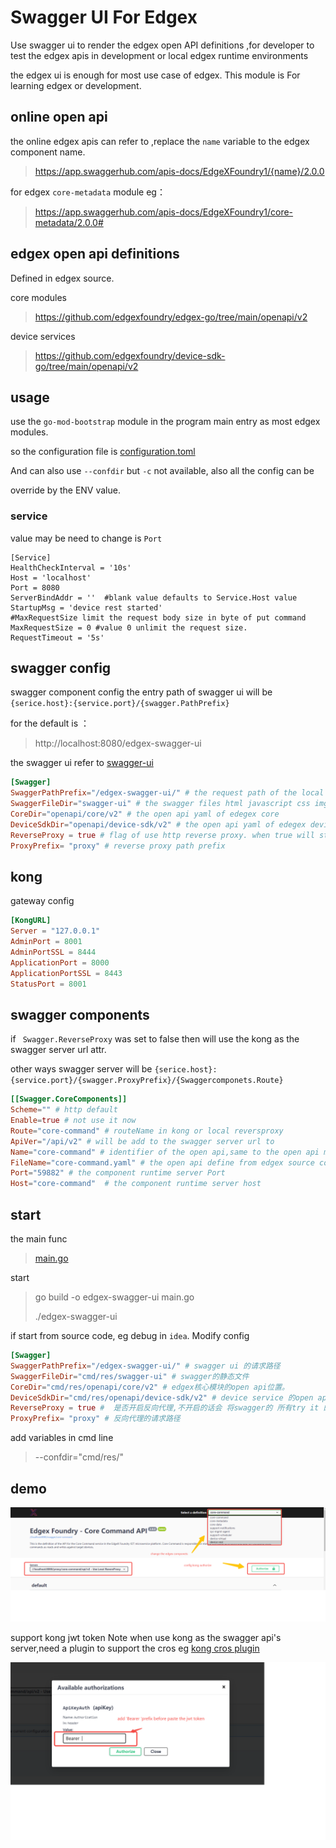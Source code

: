 # Swagger UI For Edgex

Use swagger ui to render the edgex open API definitions ,for developer to test the edgex apis in development or local edgex runtime environments


the edgex ui is enough for most use case of edgex. This  module is  For learning  edgex or development. 

## online open api
the online edgex apis can refer to ,replace the `name` variable to the edgex component name.

> https://app.swaggerhub.com/apis-docs/EdgeXFoundry1/{name}/2.0.0

for edgex `core-metadata` module eg：

> https://app.swaggerhub.com/apis-docs/EdgeXFoundry1/core-metadata/2.0.0#

## edgex open api definitions
Defined in edgex source.

core modules
> https://github.com/edgexfoundry/edgex-go/tree/main/openapi/v2

device services
> https://github.com/edgexfoundry/device-sdk-go/tree/main/openapi/v2

## usage
use the `go-mod-bootstrap` module in the program main entry as most  edgex modules.

so the configuration file is  [configuration.toml](./cmd/res/configuration.toml)

And can also use `--confdir` but `-c` not available, also all the config can be 

override by the ENV  value.


### service 
value may be need to change is  `Port`  
```
[Service]
HealthCheckInterval = '10s'
Host = 'localhost'
Port = 8080
ServerBindAddr = ''  #blank value defaults to Service.Host value
StartupMsg = 'device rest started'
#MaxRequestSize limit the request body size in byte of put command
MaxRequestSize = 0 #value 0 unlimit the request size.
RequestTimeout = '5s'
```

## swagger config 
swagger component config
the entry path of swagger ui will be
`{serice.host}:{service.port}/{swagger.PathPrefix}`

for the default is ：

> http://localhost:8080/edgex-swagger-ui

the swagger ui refer to [swagger-ui](https://swagger.io/tools/swagger-ui/)

```toml
[Swagger]
SwaggerPathPrefix="/edgex-swagger-ui/" # the request path of the local swagger url  
SwaggerFileDir="swagger-ui" # the swagger files html javascript css imgs
CoreDir="openapi/core/v2" # the open api yaml of edegex core 
DeviceSdkDir="openapi/device-sdk/v2" # the open api yaml of edegex deviceservice
ReverseProxy = true # flag of use http reverse proxy. when true will start a reversporxy for all the swagger componets 
ProxyPrefix= "proxy" # reverse proxy path prefix 
```

## kong 

gateway config 

```toml
[KongURL]
Server = "127.0.0.1"
AdminPort = 8001
AdminPortSSL = 8444
ApplicationPort = 8000
ApplicationPortSSL = 8443
StatusPort = 8001

```

## swagger components
if ` Swagger.ReverseProxy` was set to false then will use the kong
as the swagger server url attr.

other ways swagger server will be `{serice.host}:{service.port}/{swagger.ProxyPrefix}/{Swaggercomponets.Route}`


```toml
[[Swagger.CoreComponents]]
Scheme="" # http default
Enable=true # not use it now
Route="core-command" # routeName in kong or local reversproxy
ApiVer="/api/v2" # will be add to the swagger server url to 
Name="core-command" # identifier of the open api,same to the open api modul
FileName="core-command.yaml" # the open api define from edgex source code 
Port="59882" # the component runtime server Port 
Host="core-command"  # the component runtime server host 
```
## start
the main func
>  [main.go](./cmd/main.go)

start

> go build -o edgex-swagger-ui main.go
>
> ./edgex-swagger-ui


if start from source code, eg debug in `idea`. Modify config 
```toml
[Swagger]
SwaggerPathPrefix="/edgex-swagger-ui/" # swagger ui 的请求路径
SwaggerFileDir="cmd/res/swagger-ui" # swagger的静态文件
CoreDir="cmd/res/openapi/core/v2" # edgex核心模块的open api位置。
DeviceSdkDir="cmd/res/openapi/device-sdk/v2" # device service 的open api位置
ReverseProxy = true #  是否开启反向代理,不开启的话会 将swagger的 所有try it 的请求发送到kong 网关
ProxyPrefix= "proxy" # 反向代理的请求路径
```
add variables in cmd line
> --confdir="cmd/res/"



## demo
![edgex-swagger-ui.png](./imges/edgex-swagger-ui.png)

support kong jwt token
Note when use kong as the swagger api's server,need a plugin to support  the cros  eg [kong cros plugin](https://docs.konghq.com/hub/kong-inc/cors/)


![Authorization](./imges/Authorization.png)